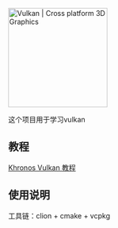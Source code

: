 ﻿
<img id="vulkan_logo" src="https://www.vulkan.org/user/themes/vulkan/images/logo/vulkan-logo.svg" alt="Vulkan | Cross platform 3D Graphics" width="200"></img>

这个项目用于学习vulkan

## 教程
[Khronos Vulkan 教程](https://docs.vulkan.net.cn/tutorial/latest/03_Drawing_a_triangle/00_Setup/00_Base_code.html)
## 使用说明
工具链：clion + cmake + vcpkg
